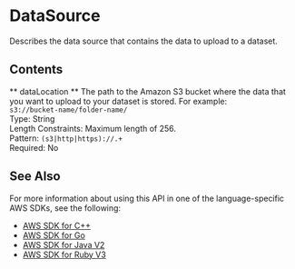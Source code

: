 # DataSource<a name="API_DataSource"></a>

Describes the data source that contains the data to upload to a dataset\.

## Contents<a name="API_DataSource_Contents"></a>

 ** dataLocation **   <a name="personalize-Type-DataSource-dataLocation"></a>
The path to the Amazon S3 bucket where the data that you want to upload to your dataset is stored\. For example:   
 `s3://bucket-name/folder-name/`   
Type: String  
Length Constraints: Maximum length of 256\.  
Pattern: `(s3|http|https)://.+`   
Required: No

## See Also<a name="API_DataSource_SeeAlso"></a>

For more information about using this API in one of the language\-specific AWS SDKs, see the following:
+  [ AWS SDK for C\+\+](https://docs.aws.amazon.com/goto/SdkForCpp/personalize-2018-05-22/DataSource) 
+  [ AWS SDK for Go](https://docs.aws.amazon.com/goto/SdkForGoV1/personalize-2018-05-22/DataSource) 
+  [ AWS SDK for Java V2](https://docs.aws.amazon.com/goto/SdkForJavaV2/personalize-2018-05-22/DataSource) 
+  [ AWS SDK for Ruby V3](https://docs.aws.amazon.com/goto/SdkForRubyV3/personalize-2018-05-22/DataSource) 